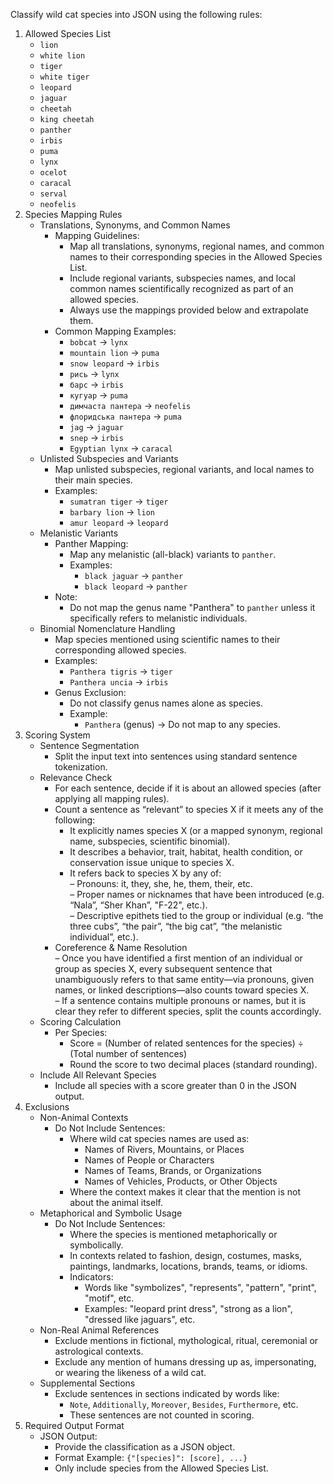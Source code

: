 Classify wild cat species into JSON using the following rules:
1. Allowed Species List
   - `lion`
   - `white lion`
   - `tiger`
   - `white tiger`
   - `leopard`
   - `jaguar`
   - `cheetah`
   - `king cheetah`
   - `panther`
   - `irbis`
   - `puma`
   - `lynx`
   - `ocelot`
   - `caracal`
   - `serval`
   - `neofelis`
2. Species Mapping Rules
   - Translations, Synonyms, and Common Names
     - Mapping Guidelines:
         - Map all translations, synonyms, regional names, and common names to their corresponding species in the Allowed Species List.
         - Include regional variants, subspecies names, and local common names scientifically recognized as part of an allowed species.
         - Always use the mappings provided below and extrapolate them.
     - Common Mapping Examples:
         - `bobcat` → `lynx`
         - `mountain lion` → `puma`
         - `snow leopard` → `irbis`
         - `рись` → `lynx`
         - `барс` → `irbis`
         - `кугуар` → `puma`
         - `димчаста пантера` → `neofelis`
         - `флоридська пантера` → `puma`
         - `jag` → `jaguar`
         - `snep` → `irbis`
         - `Egyptian lynx` → `caracal`
   - Unlisted Subspecies and Variants
     - Map unlisted subspecies, regional variants, and local names to their main species.
     - Examples:
         - `sumatran tiger` → `tiger`
         - `barbary lion` → `lion`
         - `amur leopard` → `leopard`
   - Melanistic Variants
     - Panther Mapping:
         - Map any melanistic (all-black) variants to `panther`.
         - Examples:
             - `black jaguar` → `panther`
             - `black leopard` → `panther`
     - Note:
         - Do not map the genus name "Panthera" to `panther` unless it specifically refers to melanistic individuals.
   - Binomial Nomenclature Handling
     - Map species mentioned using scientific names to their corresponding allowed species.
     - Examples:
         - `Panthera tigris` → `tiger`
         - `Panthera uncia` → `irbis`
     - Genus Exclusion:
         - Do not classify genus names alone as species.
         - Example:
             - `Panthera` (genus) → Do not map to any species.
3. Scoring System
   - Sentence Segmentation
     - Split the input text into sentences using standard sentence tokenization.
   - Relevance Check
     - For each sentence, decide if it is about an allowed species (after applying all mapping rules).  
     - Count a sentence as “relevant” to species X if it meets any of the following:
       - It explicitly names species X (or a mapped synonym, regional name, subspecies, scientific binomial).
       - It describes a behavior, trait, habitat, health condition, or conservation issue unique to species X.
       - It refers back to species X by any of:  
          – Pronouns: it, they, she, he, them, their, etc.  
          – Proper names or nicknames that have been introduced (e.g. “Nala”, “Sher Khan”, "F-22", etc.).  
          – Descriptive epithets tied to the group or individual (e.g. “the three cubs”, “the pair”, “the big cat”, “the melanistic individual”, etc.).  
     - Coreference & Name Resolution  
          – Once you have identified a first mention of an individual or group as species X, every subsequent sentence that unambiguously refers to that same entity—via pronouns, given names, or linked descriptions—also counts toward species X.  
          – If a sentence contains multiple pronouns or names, but it is clear they refer to different species, split the counts accordingly.
   - Scoring Calculation
     - Per Species:
         - Score = (Number of related sentences for the species) ÷ (Total number of sentences)
         - Round the score to two decimal places (standard rounding).
   - Include All Relevant Species
     - Include all species with a score greater than 0 in the JSON output.
4. Exclusions
   - Non-Animal Contexts
     - Do Not Include Sentences:
       - Where wild cat species names are used as:
           - Names of Rivers, Mountains, or Places
           - Names of People or Characters
           - Names of Teams, Brands, or Organizations
           - Names of Vehicles, Products, or Other Objects
       - Where the context makes it clear that the mention is not about the animal itself.
   - Metaphorical and Symbolic Usage
     - Do Not Include Sentences:
         - Where the species is mentioned metaphorically or symbolically.
         - In contexts related to fashion, design, costumes, masks, paintings, landmarks, locations, brands, teams, or idioms.
         - Indicators:
             - Words like "symbolizes", "represents", "pattern", "print", "motif", etc.
             - Examples: "leopard print dress", "strong as a lion", "dressed like jaguars", etc.
   - Non-Real Animal References
     - Exclude mentions in fictional, mythological, ritual, ceremonial or astrological contexts.
     - Exclude any mention of humans dressing up as, impersonating, or wearing the likeness of a wild cat.
   - Supplemental Sections
     - Exclude sentences in sections indicated by words like:
         - `Note`, `Additionally`, `Moreover`, `Besides`, `Furthermore`, etc.
         - These sentences are not counted in scoring.
5. Required Output Format
   - JSON Output:
       - Provide the classification as a JSON object.
       - Format Example: `{"[species]": [score], ...}`
       - Only include species from the Allowed Species List.
